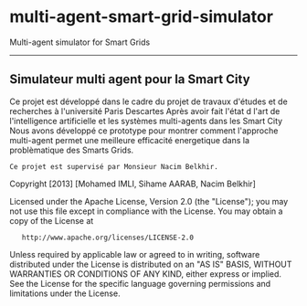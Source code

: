 multi-agent-smart-grid-simulator
================================

Multi-agent simulator for Smart Grids

------------------------------------------------
  Simulateur multi agent pour la Smart City
------------------------------------------------
  
  Ce projet est développé dans le cadre du projet de travaux d'études et de recherches à l'université Paris Descartes
	Après avoir fait l'état d l'art de l'intelligence artificielle et les systèmes multi-agents dans les Smart City
	Nous avons développé ce prototype pour montrer comment l'approche multi-agent permet une meilleure efficacité energetique
	dans la problèmatique des Smarts Grids.
	
	Ce projet est supervisé par Monsieur Nacim Belkhir.
  
  
   Copyright [2013] [Mohamed IMLI, Sihame AARAB, Nacim Belkhir]

   Licensed under the Apache License, Version 2.0 (the "License");
   you may not use this file except in compliance with the License.
   You may obtain a copy of the License at

       http://www.apache.org/licenses/LICENSE-2.0

   Unless required by applicable law or agreed to in writing, software
   distributed under the License is distributed on an "AS IS" BASIS,
   WITHOUT WARRANTIES OR CONDITIONS OF ANY KIND, either express or implied.
   See the License for the specific language governing permissions and
   limitations under the License.
